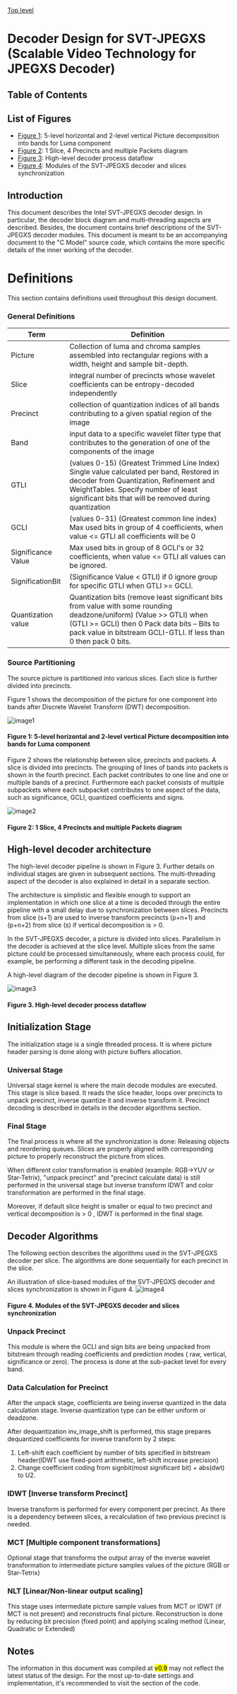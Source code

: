[Top level](../../README.md)

# Decoder Design for SVT-JPEGXS (Scalable Video Technology for JPEGXS Decoder)

## Table of Contents

## List of Figures

- [Figure 1](#figure-1): 5-level horizontal and 2-level vertical Picture decomposition into bands for Luma component
- [Figure 2](#figure-2): 1 Slice, 4 Precincts and multiple Packets diagram
- [Figure 3](#figure-3): High-level decoder process dataflow
- [Figure 4](#figure-4): Modules of the SVT-JPEGXS decoder and slices synchronization 


## Introduction

This document describes the Intel SVT-JPEGXS decoder design. In particular, the
decoder block diagram and multi-threading aspects are described. Besides, the
document contains brief descriptions of the SVT-JPEGXS decoder modules. This document is meant to be an accompanying document to the &quot;C Model&quot; source code, which contains the more
specific details of the inner working of the decoder.


# Definitions

This section contains definitions used throughout this design document.

### General Definitions

| **Term**                 | **Definition**                                                                                                        |
| ---                      | ---                                                                                                                   |
| Picture                  | Collection of luma and chroma samples assembled into rectangular regions with a width, height and sample bit-depth.   |
| Slice		           | integral number of precincts whose wavelet coefficients can be entropy-decoded independently |
| Precinct                 | collection of quantization indices of all bands contributing to a given spatial region of the image |
| Band		            | input data to a specific wavelet filter type that contributes to the generation of one of the components of the image |
| GTLI              	 | (values 0-15) (Greatest Trimmed Line Index) Single value calculated per band, Restored in decoder from Quantization, Refinement and WeightTables. Specify number of least significant bits that will be removed during quantization|
| GCLI                 | (values 0-31) (Greatest common line index) Max used bits in group of 4 coefficients, when value <= GTLI all coefficients will be 0                                    |
| Significance Value                    | Max used bits in group of 8 GCLI's or 32 coefficients, when value <= GTLI all values can be ignored.                                                    |
| SignificationBit 	| (Significance Value < GTLI) if 0 ignore group for specific GTLI when GTLI >= GCLI.                                                     |
| Quantization value                      | Quantization bits (remove least significant bits from value with some rounding deadzone/uniform) (Value >> GTLI) when (GTLI >= GCLI) then 0 Pack data bits – Bits to pack value in bitstream GCLI-GTLI. If less than 0 then pack 0 bits.   |


### Source Partitioning

The source picture is partitioned into various slices. Each slice is further divided into precincts.

Figure 1 shows the decomposition of the picture for one component into bands after Discrete Wavelet Transform (DWT) decomposition.

![image1](./Picture_decomposition.png)
<a name = "figure-1"></a>
#### Figure 1: 5-level horizontal and 2-level vertical Picture decomposition into bands for Luma component



Figure 2 shows the relationship between slice, precincts and packets.
A slice is divided into precincts. The grouping of lines of bands into packets is shown in the fourth precinct. Each packet contributes to one line and one or multiple bands of a precinct.
Furthermore each packet consists of multiple subpackets where each subpacket contributes to one aspect of the data, such as significance, GCLI, quantized coefficients and signs.

![image2](./Slice_Precinct_Packet.png)
<a name = "figure-2"></a>
#### Figure 2: 1 Slice, 4 Precincts and multiple Packets diagram



## High-level decoder architecture

The high-level decoder pipeline is shown in Figure 3. Further details on
individual stages are given in subsequent sections. The multi-threading aspect
of the decoder is also explained in detail in a separate section. 

The architecture is simplistic and flexible enough to support an implementation in which
one slice at a time is decoded through the entire pipeline with a small delay due to synchronization between slices. Precincts from slice (s+1) are used to inverse transform precincts (p+n+1) and (p+n+2) from slice (s) if vertical decomposition is > 0.

In the SVT-JPEGXS decoder, a picture is divided into slices.
Parallelism in the decoder is achieved at the slice level. 
Multiple slices from the same picture could be processed simultaneously, where each process could, for example, be performing a different task in the decoding pipeline.



A high-level diagram of the decoder pipeline is shown in Figure 3.

![image3](./OverallDecoderDesign.png)
<a name = "figure-3"></a>
#### Figure 3. High-level decoder process dataflow 

## Initialization Stage

 
 The initialization stage is a single threaded process. It is where picture header parsing is done along with picture buffers allocation.


### Universal Stage
Universal stage kernel is where the main decode modules are executed.
This stage is slice based. It reads the slice header, loops over precincts to unpack precinct, inverse quantize it and inverse transform it. Precinct decoding is described in details in the decoder algorithms section.

### Final Stage
The final process is where all the synchronization is done: Releasing objects and reordering queues. Slices are properly aligned with corresponding picture to properly reconstruct the picture from slices.

When different color transformation is enabled (example: RGB->YUV or Star-Tetrix), "unpack precinct" and "precinct calculate data) is still performed in the universal stage but inverse transform IDWT and color transformation are performed in the final stage.

Moreover, if default slice height is smaller or equal to two precinct and vertical decomposition is > 0 , IDWT is performed in the final stage.

## Decoder Algorithms

The following section describes the algorithms used in the
SVT-JPEGXS decoder per slice. The algorithms are done sequentially for each precinct in the slice.

An illustration of slice-based modules of the SVT-JPEGXS decoder and slices synchronization is shown in Figure 4.
![image4](./decoder-slice-sync.png)
<a name = "figure-4"></a>
#### Figure 4. Modules of the SVT-JPEGXS decoder and slices synchronization 


### Unpack Precinct

This module is where the GCLI and sign bits are being unpacked from bitstream through reading coefficients and prediction modes ( raw, vertical, significance or zero).
The process is done at the sub-packet level for every band.

### Data Calculation for Precinct

After the unpack stage, coefficients are being inverse quantized in the data calculation stage.
Inverse quantization type can be either uniform or deadzone.

After dequantization inv_image_shift is performed, this stage prepares dequantized coefficients for inverse transform by 2 steps:
1. Left-shift each coefficient by number of bits specified in bitstream header(IDWT use fixed-point arithmetic, left-shift increase precision)
2. Change coefficient coding from signbit(most significant bit) + abs(dwt) to U2.

### IDWT [Inverse transform Precinct]

Inverse transform is performed for every component per precinct.
As there is a dependency between slices, a recalculation of two previous precinct is needed.

### MCT [Multiple component transformations]

Optional stage that transforms the output array of the inverse wavelet transformation to intermediate picture samples values of the picture (RGB or Star-Tetrix)

### NLT [Linear/Non-linear output scaling]

This stage uses intermediate picture sample values from MCT or IDWT (if MCT is not present) and reconstructs final picture. Reconstruction is done by reducing bit precision (fixed point) and applying scaling method (Linear, Quadratic or Extended)

## Notes

The information in this document was compiled at <mark>v0.9</mark> may not
reflect the latest status of the design. For the most up-to-date
settings and implementation, it's recommended to visit the section of the code.
